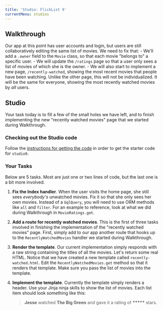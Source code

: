 ```yaml
---
title: 'Studio: FlickList 9'
currentMenu: studios
---
```



## Walkthrough

Our app at this point has user accounts and login, but users are still collaboratively editing the same list of movies. We need to fix that:
    - We'll add a `.owner` field to the `Movie` class, so that each movie "belongs to" a specific user.
    - We will update the `/ratings` page so that a user only sees a list of movies of which she is the owner.
    - We will also start to implement a new page, `/recently-watched`, showing the most recent movies that people have been watching. Unlike the other page, this will not be individualized. It will be the same for everyone, showing the most recently watched movies by *all* users.


## Studio

Your task today is to fill a few of the small holes we have left, and to finish implementing the new "recently watched movies" page that we started during Walkthrough.

### Checking out the Studio code

Follow the [instructions for getting the code][get-the-code] in order to get the starter code for `studio9`.

### Your Tasks

Below are 5 tasks. Most are just one or two lines of code, but the last one is a bit more involved.

1. **Fix the Index handler**. When the user visits the home page, she still sees *everybody's* unwatched movies. Fix it so that she only sees her own movies. Instead of a `GqlQuery`, you will need to use ORM methods like `all` and `filter`. For an example to reference, look at what we did during Walkthrough in `MovieRatings.get`.

2. **Add a route for recently watched movies**. This is the first of three tasks involved in finishing the implementation of the "recently watched movies" page. First, simply add to our app another route that hooks up to the `RecentlyWatchedMovies` handler we started during Walkthrough.

3. **Render the template**. Our current implementation simply responds with a raw string containing the titles of all the movies. Let's return some real HTML. Notice that we have created a new template called `recently-watched.html`. Edit the `RecentlyWatchedMovies.get` method so that it renders that template. Make sure you pass the list of movies into the template.

4. **Implement the template**. Currently the template simply renders a header. Use your Jinja ninja skills to show the list of movies. Each list item should look something like this:

    > <strong>Jesse</strong> watched <strong>The Big Green</strong> and gave it a rating of <strong>*****</strong> stars.

[get-the-code]: ../getting-the-code/
